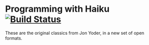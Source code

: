 # Programming with Haiku [![Build Status](https://travis-ci.org/theclue/programming-with-haiku.svg?branch=master)](https://travis-ci.org/theclue/programming-with-haiku)

These are the original classics from Jon Yoder, in a new set of open formats.
